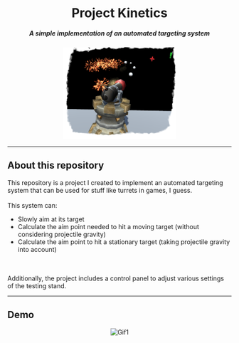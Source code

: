 <h1 align="center">
Project Kinetics
</h1>

<h5 align="center">
A simple implementation of an automated targeting system
</h5>
<p align="center">
    <img src="./ReadmeResources/Header2.png" style="width: 50%; height: 50%;">
</p>

-------------------

## About this repository
This repository is a project I created to implement an automated targeting system that can be used for stuff like turrets in games, I guess.
<br><br>This system can:
- Slowly aim at its target
- Calculate the aim point needed to hit a moving target (without considering projectile gravity)
- Calculate the aim point to hit a stationary target (taking projectile gravity into account)
</br>
</br>
  Additionally, the project includes a control panel to adjust various settings of the testing stand.

-------------------
## Demo
<p align="center">
    <img src="./ReadmeResources/KineticsDemo5.gif" alt="Gif1">
</p>